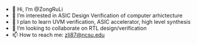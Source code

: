 - 👋 Hi, I’m @ZongRuLi
- 👀 I’m interested in ASIC Design Verification of computer arhictecture
- 🌱 I plan to learn UVM verification, ASIC accelerator, high level synthesis
- 💞️ I’m looking to collaborate on RTL design/verification
- 📫 How to reach me: zli87@ncsu.edu

<!---
ZongRuLi/ZongRuLi is a ✨ special ✨ repository because its `README.md` (this file) appears on your GitHub profile.
You can click the Preview link to take a look at your changes.
--->
